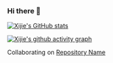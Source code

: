 ### Hi there 👋

<!--
**dirtycomputer/dirtycomputer** is a ✨ _special_ ✨ repository because its `README.md` (this file) appears on your GitHub profile.

Here are some ideas to get you started:

- 🔭 I’m currently working on ...
- 🌱 I’m currently learning ...
- 👯 I’m looking to collaborate on ...
- 🤔 I’m looking for help with ...
- 💬 Ask me about ...
- 📫 How to reach me: ...
- 😄 Pronouns: ...
- ⚡ Fun fact: ...
-->

[![Xijie's GitHub stats](https://github-readme-stats.vercel.app/api?username=JeixHuang)](https://github.com/JeixHuang/github-readme-stats)

[![Xijie's github activity graph](https://github-readme-activity-graph.vercel.app/graph?username=JeixHuang&bg_color=fffff0&color=708090&line=24292e&point=24292e&area=true&hide_border=true)](https://github.com/JeixHuang/github-readme-activity-graph)

Collaborating on [Repository Name](https://github.com/dirtycomputer/O2M_attack)

